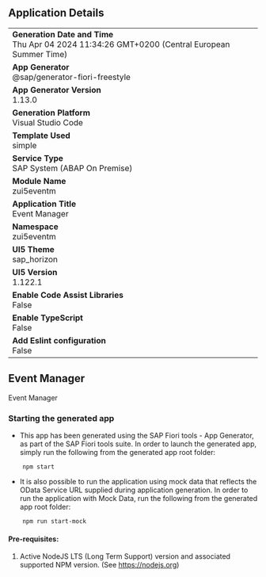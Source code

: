 ## Application Details
|               |
| ------------- |
|**Generation Date and Time**<br>Thu Apr 04 2024 11:34:26 GMT+0200 (Central European Summer Time)|
|**App Generator**<br>@sap/generator-fiori-freestyle|
|**App Generator Version**<br>1.13.0|
|**Generation Platform**<br>Visual Studio Code|
|**Template Used**<br>simple|
|**Service Type**<br>SAP System (ABAP On Premise)|
|**Module Name**<br>zui5eventm|
|**Application Title**<br>Event Manager|
|**Namespace**<br>zui5eventm|
|**UI5 Theme**<br>sap_horizon|
|**UI5 Version**<br>1.122.1|
|**Enable Code Assist Libraries**<br>False|
|**Enable TypeScript**<br>False|
|**Add Eslint configuration**<br>False|

## Event Manager

Event Manager

### Starting the generated app

-   This app has been generated using the SAP Fiori tools - App Generator, as part of the SAP Fiori tools suite.  In order to launch the generated app, simply run the following from the generated app root folder:

```
    npm start
```

- It is also possible to run the application using mock data that reflects the OData Service URL supplied during application generation.  In order to run the application with Mock Data, run the following from the generated app root folder:

```
    npm run start-mock
```

#### Pre-requisites:

1. Active NodeJS LTS (Long Term Support) version and associated supported NPM version.  (See https://nodejs.org)


